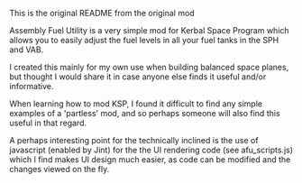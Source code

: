 This is the original README from the original mod

Assembly Fuel Utility is a very simple mod for Kerbal Space Program which allows you to easily adjust the fuel levels in all your fuel tanks in the SPH and VAB.

I created this mainly for my own use when building balanced space planes, but thought I would share it in case anyone else finds it useful and/or informative.

When learning how to mod KSP, I found it difficult to find any simple examples of a 'partless' mod, and so perhaps someone will also find this useful in that regard.

A perhaps interesting point for the technically inclined is the use of javascript (enabled by Jint) for the the UI rendering code (see afu_scripts.js) which I find makes UI design much easier, as code can be modified and the changes viewed on the fly.
